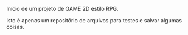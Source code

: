 Início de um projeto de GAME 2D estilo RPG. 

Isto é apenas um repositório de arquivos para testes e salvar algumas coisas.
